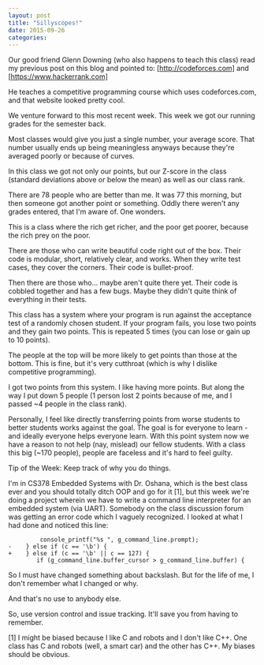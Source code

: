 ```yaml
---
layout: post
title: "Sillyscopes!"
date: 2015-09-26
categories:
---
```

Our good friend Glenn Downing (who also happens to teach this class) read my previous post on this blog and pointed to:
[http://codeforces.com]
and
[https://www.hackerrank.com]

He teaches a competitive programming course which uses codeforces.com, and that website looked pretty cool.

We venture forward to this most recent week. This week we got our running grades for the semester back.

Most classes would give you just a single number, your average score. That number usually ends up being meaningless anyways because they're averaged poorly or because of curves.

In this class we got not only our points, but our Z-score in the class (standard deviations above or below the mean) as well as our class rank.

There are 78 people who are better than me. It was 77 this morning, but then someone got another point or something. Oddly there weren't any grades entered, that I'm aware of. One wonders.

This is a class where the rich get richer, and the poor get poorer, because the rich prey on the poor.

There are those who can write beautiful code right out of the box. Their code is modular, short, relatively clear, and works. When they write test cases, they cover the corners. Their code is bullet-proof.

Then there are those who... maybe aren't quite there yet. Their code is cobbled together and has a few bugs. Maybe they didn't quite think of everything in their tests.

This class has a system where your program is run against the acceptance test of a randomly chosen student. If your program fails, you lose two points and they gain two points. This is repeated 5 times (you can lose or gain up to 10 points).

The people at the top will be more likely to get points than those at the bottom. This is fine, but it's very cutthroat (which is why I dislike competitive programming).

I got two points from this system. I like having more points. But along the way I put down 5 people (1 person lost 2 points because of me, and I passed ~4 people in the class rank).

Personally, I feel like directly transferring points from worse students to better students works against the goal. The goal is for everyone to learn - and ideally everyone helps everyone learn. With this point system now we have a reason to not help (nay, mislead) our fellow students. With a class this big (~170 people), people are faceless and it's hard to feel guilty.

Tip of the Week: Keep track of why you do things.

I'm in CS378 Embedded Systems with Dr. Oshana, which is the best class ever and you should totally ditch OOP and go for it [1], but this week we're doing a project wherein we have to write a command line interpreter for an embedded system (via UART). Somebody on the class discussion forum was getting an error code which I vaguely recognized. I looked at what I had done and noticed this line:

```
         console_printf("%s ", g_command_line.prompt);
-    } else if (c == '\b') {
+    } else if (c == '\b' || c == 127) {
        if (g_command_line.buffer_cursor > g_command_line.buffer) {
```

So I must have changed something about backslash. But for the life of me, I don't remember what I changed or why.

And that's no use to anybody else.

So, use version control and issue tracking. It'll save you from having to remember.

[1] I might be biased because I like C and robots and I don't like C++. One class has C and robots (well, a smart car) and the other has C++. My biases should be obvious.
